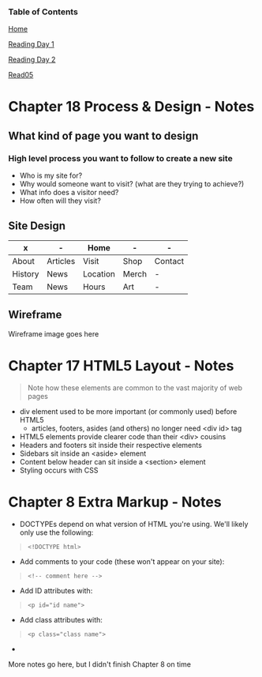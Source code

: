 ### Table of Contents

[Home](README.md)

[Reading Day 1](read02.md)

[Reading Day 2](day2.md)

[Read05](read05.md)

# Chapter 18 Process & Design - Notes

## What kind of page you want to design

### High level process you want to follow to create a new site

- Who is my site for?
- Why would someone want to visit? (what are they trying to achieve?)
- What info does a visitor need?
- How often will they visit?

## Site Design

x | - | Home | - | -
------------- | ------------- | -------------| -------------| -------------
About | Articles | Visit | Shop | Contact
History | News | Location | Merch | -
Team | News | Hours | Art | -

## Wireframe

Wireframe image goes here

# Chapter 17 HTML5 Layout - Notes

> Note how these elements are common to the vast majority of web pages

- div element used to be more important (or commonly used) before HTML5
  - articles, footers, asides (and others) no longer need \<div id\> tag
- HTML5 elements provide clearer code than their \<div\> cousins
- Headers and footers sit inside their respective elements
- Sidebars sit inside an \<aside\> element
- Content below header can sit inside a \<section\> element
- Styling occurs with CSS

# Chapter 8 Extra Markup - Notes

- DOCTYPEs depend on what version of HTML you're using. We'll likely only use the following:
> `<!DOCTYPE html>`

- Add comments to your code (these won't appear on your site):
> `<!-- comment here -->` 

- Add ID attributes with:
> `<p id="id name">`

- Add class attributes with:
> `<p class="class name">`

- 

More notes go here, but I didn't finish Chapter 8 on time